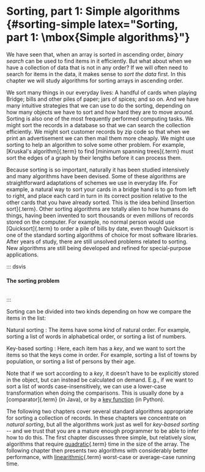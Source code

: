 
# Sorting, part 1: Simple algorithms {#sorting-simple latex="Sorting, part 1: \mbox{Simple algorithms}"}

We have seen that, when an array is sorted in ascending order, *binary
search* can be used to find items in it efficiently. But what about when
we have a collection of data that is not in any order? If we will often
need to search for items in the data, it makes sense to *sort the data*
first. In this chapter we will study algorithms for sorting arrays in
ascending order.

We sort many things in our everyday lives: A handful of cards when
playing Bridge; bills and other piles of paper; jars of spices; and so
on. And we have many intuitive strategies that we can use to do the
sorting, depending on how many objects we have to sort and how hard they
are to move around. Sorting is also one of the most frequently performed
computing tasks. We might sort the records in a database so that we can
search the collection efficiently. We might sort customer records by zip
code so that when we print an advertisement we can then mail them more
cheaply. We might use sorting to help an algorithm to solve some other
problem. For example, [Kruskal's algorithm]{.term} to find
[minimum spanning trees]{.term}
must sort the edges of a graph by their lengths before it
can process them.

Because sorting is so important, naturally it has been studied
intensively and many algorithms have been devised. Some of these
algorithms are straightforward adaptations of schemes we use in everyday
life. For example, a natural way to sort your cards in a bridge hand is
to go from left to right, and place each card in turn in its correct
position relative to the other cards that you have already sorted. This
is the idea behind [Insertion sort]{.term}.
Other sorting algorithms are totally alien to how humans do
things, having been invented to sort thousands or even millions of
records stored on the computer. For example, no normal person would use
[Quicksort]{.term} to order a pile of bills by date,
even though Quicksort is one of the standard
sorting algorithms of choice for most software libraries. After years of
study, there are still unsolved problems related to sorting. New
algorithms are still being developed and refined for special-purpose
applications.

::: dsvis
#### The sorting problem

``` {.jsav-animation src="Sorting/SortNotationS1CON.js" links="Sorting/SortNotationS1CON.css" name="Sorting Terminology and Notation Slideshow 1"}
```
:::

Sorting can be divided into two kinds depending on how we compare the items in the list:

Natural sorting
:   The items have some kind of natural order.
    For example, sorting a list of words in alphabetical order, or sorting a list of numbers.

Key-based sorting
:   Here, each item has a *key*, and we want to sort the items so that the keys come in order.
    For example, sorting a list of towns by population, or sorting a list of persons by their age.

Note that if we sort according to a *key*, it doesn't have to be explicitly stored in the object, but can instead be calculated on demand.
E.g., if we want to sort a list of words case-insensitively, we can use a lower-case transformation when doing the comparisons.
This is usually done by a [comparator]{.term} (in Java), or by a [key function](https://docs.python.org/3/howto/sorting.html#key-functions) (in Python).

The following two chapters cover several standard algorithms appropriate for sorting a collection of records.
In these chapters we concentrate on *natural sorting*, but all the algorithms work just as well for *key-based sorting* -- and we trust that you are a mature enough programmer to be able to infer how to do this.
The first chapter discusses three simple, but relatively slow, algorithms that require [quadratic](#quadratic-growth-rate){.term} time in the size of the array.
The following chapter then presents two algorithms with considerably better performance, with [linearithmic](#linearithmic-growth-rate){.term} worst-case or average-case running time.
